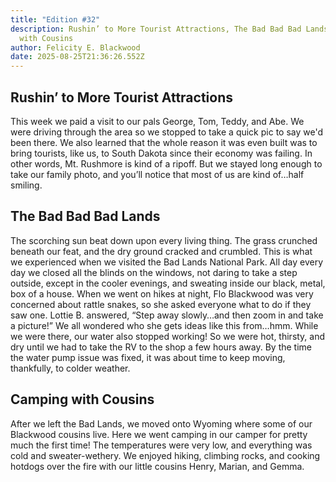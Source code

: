 ```yaml
---
title: "Edition #32"
description: Rushin’ to More Tourist Attractions, The Bad Bad Bad Lands, Camping
  with Cousins
author: Felicity E. Blackwood
date: 2025-08-25T21:36:26.552Z
---
```

## Rushin’ to More Tourist Attractions

This week we paid a visit to our pals George, Tom, Teddy, and Abe. We were driving through the area so we stopped to take a quick pic to say we'd been there. We also learned that the whole reason it was even built was to bring tourists, like us, to South Dakota since their economy was failing. In other words, Mt. Rushmore is kind of a ripoff. But we stayed long enough to take our family photo, and you’ll notice that most of us are kind of…half smiling. 

## The Bad Bad Bad Lands

The scorching sun beat down upon every living thing. The grass crunched beneath our feat, and the dry ground cracked and crumbled. This is what we experienced when we visited the Bad Lands National Park. All day every day we closed all the blinds on the windows, not daring to take a step outside, except in the cooler evenings, and sweating inside our black, metal, box of a house. When we went on hikes at night, Flo Blackwood was very concerned about rattle snakes, so she asked everyone what to do if they saw one. Lottie B. answered, “Step away slowly…and then zoom in and take a picture!” We all wondered who she gets ideas like this from…hmm. While we were there, our water also stopped working! So we were hot, thirsty, and dry until we had to take the RV to the shop a few hours away. By the time the water pump issue was fixed, it was about time to keep moving, thankfully, to colder weather.

## Camping with Cousins
After we left the Bad Lands, we moved onto Wyoming where some of our Blackwood cousins live. Here we went camping in our camper for pretty much the first time! The temperatures were very low, and everything was cold and sweater-wethery. We enjoyed hiking, climbing rocks, and cooking hotdogs over the fire with our little cousins Henry, Marian, and Gemma.